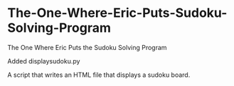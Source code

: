 # The-One-Where-Eric-Puts-Sudoku-Solving-Program
The One Where Eric Puts the Sudoku Solving Program



Added displaysudoku.py

A script that writes an HTML file that displays a sudoku board.
